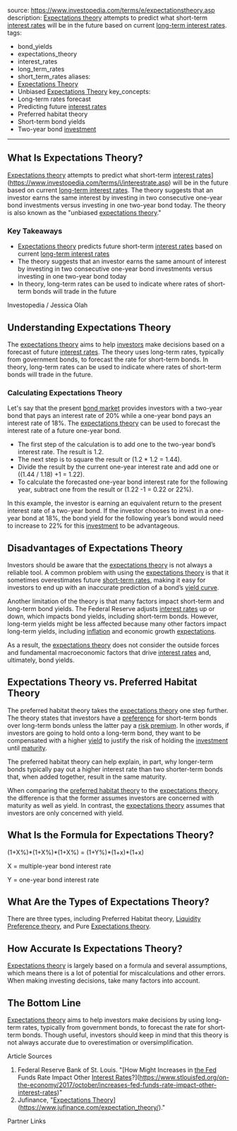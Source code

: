  
source: https://www.investopedia.com/terms/e/expectationstheory.asp
description: [Expectations theory](../Fixed%20Income%20Asset%20Pricing/Fixed%20Income%20Lecture%20Notes/Teaching%20Note%203%20Understanding%20The%20Term%20Structure%20Of%20Interest%20Rates.md) attempts to predict what short-term [interest rates](../Financial%20Markets/Fixed%20Income%20Securities%20Tools%20for%20Today's%20Markets/Chapter%202/Interest%20Rate%20Quotations.md)
  will be in the future based on current [long-term interest rates](../Financial%20Markets%20and%20Institutions/III.%20Liquidity%20of%20Assets/Class%208-%20Markets,%20Meltdowns,%20and%20Arbitrage/The%20Economist%20Margin%20Call%20of%20the%20Wild.md).
tags:
  - bond_yields
  - expectations_theory
  - interest_rates
  - long_term_rates
  - short_term_rates
aliases:
  - [Expectations Theory](../Fixed%20Income%20Asset%20Pricing/Fixed%20Income%20Lecture%20Notes/Teaching%20Note%203%20Understanding%20The%20Term%20Structure%20Of%20Interest%20Rates.md)
  - Unbiased [Expectations Theory](../Fixed%20Income%20Asset%20Pricing/Fixed%20Income%20Lecture%20Notes/Teaching%20Note%203%20Understanding%20The%20Term%20Structure%20Of%20Interest%20Rates.md)
key_concepts:
  - Long-term rates forecast
  - Predicting future [interest rates](../Financial%20Markets/Fixed%20Income%20Securities%20Tools%20for%20Today's%20Markets/Chapter%202/Interest%20Rate%20Quotations.md)
  - Preferred habitat theory
  - Short-term bond yields
  - Two-year bond [investment](../Advanced%20Investments/An%20Asset%20Allocation%20Primer.md)
---


## What Is Expectations Theory?

[Expectations theory](../Fixed%20Income%20Asset%20Pricing/Fixed%20Income%20Lecture%20Notes/Teaching%20Note%203%20Understanding%20The%20Term%20Structure%20Of%20Interest%20Rates.md) attempts to predict what short-term [interest rates]([Interest%20Rate%20Quotations)](https://www.investopedia.com/terms/i/interestrate.asp) will be in the future based on current [long-term interest rates](../Financial%20Markets%20and%20Institutions/III.%20Liquidity%20of%20Assets/Class%208-%20Markets,%20Meltdowns,%20and%20Arbitrage/The%20Economist%20Margin%20Call%20of%20the%20Wild.md). The theory suggests that an investor earns the same interest by investing in two consecutive one-year bond investments versus investing in one two-year bond today. The theory is also known as the "unbiased [expectations theory](../Fixed%20Income%20Asset%20Pricing/Fixed%20Income%20Lecture%20Notes/Teaching%20Note%203%20Understanding%20The%20Term%20Structure%20Of%20Interest%20Rates.md)."

### Key Takeaways

- [Expectations theory](../Fixed%20Income%20Asset%20Pricing/Fixed%20Income%20Lecture%20Notes/Teaching%20Note%203%20Understanding%20The%20Term%20Structure%20Of%20Interest%20Rates.md) predicts future short-term [interest rates](../Financial%20Markets/Fixed%20Income%20Securities%20Tools%20for%20Today's%20Markets/Chapter%202/Interest%20Rate%20Quotations.md) based on current [long-term interest rates](../Financial%20Markets%20and%20Institutions/III.%20Liquidity%20of%20Assets/Class%208-%20Markets,%20Meltdowns,%20and%20Arbitrage/The%20Economist%20Margin%20Call%20of%20the%20Wild.md)
- The theory suggests that an investor earns the same amount of interest by investing in two consecutive one-year bond investments versus investing in one two-year bond today
- In theory, long-term rates can be used to indicate where rates of short-term bonds will trade in the future

Investopedia / Jessica Olah

## Understanding Expectations Theory

The [expectations theory](../Fixed%20Income%20Asset%20Pricing/Fixed%20Income%20Lecture%20Notes/Teaching%20Note%203%20Understanding%20The%20Term%20Structure%20Of%20Interest%20Rates.md) aims to help [investors](https://www.investopedia.com/terms/i/investor.asp) make decisions based on a forecast of future [interest rates](../Financial%20Markets/Fixed%20Income%20Securities%20Tools%20for%20Today's%20Markets/Chapter%202/Interest%20Rate%20Quotations.md). The theory uses long-term rates, typically from government bonds, to forecast the rate for short-term bonds. In theory, long-term rates can be used to indicate where rates of short-term bonds will trade in the future.

### Calculating Expectations Theory

Let's say that the present [bond market](https://www.investopedia.com/terms/b/bondmarket.asp) provides investors with a two-year bond that pays an interest rate of 20% while a one-year bond pays an interest rate of 18%. The [expectations theory](../Fixed%20Income%20Asset%20Pricing/Fixed%20Income%20Lecture%20Notes/Teaching%20Note%203%20Understanding%20The%20Term%20Structure%20Of%20Interest%20Rates.md) can be used to forecast the interest rate of a future one-year bond.

- The first step of the calculation is to add one to the two-year bond’s interest rate. The result is 1.2.
- The next step is to square the result or (1.2 \* 1.2 = 1.44).
- Divide the result by the current one-year interest rate and add one or ((1.44 / 1.18) +1 = 1.22).
- To calculate the forecasted one-year bond interest rate for the following year, subtract one from the result or (1.22 -1 = 0.22 or 22%).

In this example, the investor is earning an equivalent return to the present interest rate of a two-year bond. If the investor chooses to invest in a one-year bond at 18%, the bond yield for the following year’s bond would need to increase to 22% for this [investment](../Advanced%20Investments/An%20Asset%20Allocation%20Primer.md) to be advantageous.

## Disadvantages of Expectations Theory

Investors should be aware that the [expectations theory](../Fixed%20Income%20Asset%20Pricing/Fixed%20Income%20Lecture%20Notes/Teaching%20Note%203%20Understanding%20The%20Term%20Structure%20Of%20Interest%20Rates.md) is not always a reliable tool. A common problem with using the [expectations theory](../Fixed%20Income%20Asset%20Pricing/Fixed%20Income%20Lecture%20Notes/Teaching%20Note%203%20Understanding%20The%20Term%20Structure%20Of%20Interest%20Rates.md) is that it sometimes overestimates future [short-term rates](../Financial%20Markets/Fixed%20Income%20Securities%20Tools%20for%20Today's%20Markets/Chapter%208/Volatility%20and%20Convexity.md), making it easy for investors to end up with an inaccurate prediction of a bond’s [yield curve](https://www.investopedia.com/terms/y/yieldcurve.asp).

Another limitation of the theory is that many factors impact short-term and long-term bond yields. The Federal Reserve adjusts [interest rates](../Financial%20Markets/Fixed%20Income%20Securities%20Tools%20for%20Today's%20Markets/Chapter%202/Interest%20Rate%20Quotations.md) up or down, which impacts bond yields, including short-term bonds. However, long-term yields might be less affected because many other factors impact long-term yields, including [inflation](../International%20Finance/Bridgewater/Principles%20For%20Navigating%20Big%20Debt%20Cycles/Part%20II%20Detailed%20Case%20Studies/German%20Debt%20Crisis%20andHyperinflation%20(1918–1924)/War%20Economies%20and%20Hyperinflation.md) and economic growth [expectations](../Fixed%20Income%20Asset%20Pricing/Fixed%20Income%20Lecture%20Notes/FORWARD%20RATES%20AND%20TERM%20STRUCTURE.md).

As a result, the [expectations theory](../Fixed%20Income%20Asset%20Pricing/Fixed%20Income%20Lecture%20Notes/Teaching%20Note%203%20Understanding%20The%20Term%20Structure%20Of%20Interest%20Rates.md) does not consider the outside forces and fundamental macroeconomic factors that drive [interest rates](../Financial%20Markets/Fixed%20Income%20Securities%20Tools%20for%20Today's%20Markets/Chapter%202/Interest%20Rate%20Quotations.md) and, ultimately, bond yields.

## Expectations Theory vs. Preferred Habitat Theory

The preferred habitat theory takes the [expectations theory](../Fixed%20Income%20Asset%20Pricing/Fixed%20Income%20Lecture%20Notes/Teaching%20Note%203%20Understanding%20The%20Term%20Structure%20Of%20Interest%20Rates.md) one step further. The theory states that investors have a [preference](../Financial%20Markets/Financial%20Asset%20Pricing%20Theory%20Overview/Chapter%205%20-%20Modeling%20the%20Preferences%20of%20Individuals/Utility%20Indices.md) for short-term bonds over long-term bonds unless the latter pay a [risk premium](https://www.investopedia.com/terms/r/riskpremium.asp). In other words, if investors are going to hold onto a long-term bond, they want to be compensated with a higher [yield](https://www.investopedia.com/terms/y/yield.asp) to justify the risk of holding the [investment](../Advanced%20Investments/An%20Asset%20Allocation%20Primer.md) until [maturity](https://www.investopedia.com/terms/m/maturity.asp).

The preferred habitat theory can help explain, in part, why longer-term bonds typically pay out a higher interest rate than two shorter-term bonds that, when added together, result in the same maturity.

When comparing the [preferred habitat theory](https://www.investopedia.com/terms/p/preferred-habitat-theory.asp) to the [expectations theory](../Fixed%20Income%20Asset%20Pricing/Fixed%20Income%20Lecture%20Notes/Teaching%20Note%203%20Understanding%20The%20Term%20Structure%20Of%20Interest%20Rates.md), the difference is that the former assumes investors are concerned with maturity as well as yield. In contrast, the [expectations theory](../Fixed%20Income%20Asset%20Pricing/Fixed%20Income%20Lecture%20Notes/Teaching%20Note%203%20Understanding%20The%20Term%20Structure%20Of%20Interest%20Rates.md) assumes that investors are only concerned with yield.

## What Is the Formula for Expectations Theory?

(1+X%)\*(1+X%)\*(1+X%) = (1+Y%)\*(1+x)\*(1+x)

  

X = multiple-year bond interest rate

Y = one-year bond interest rate

## What Are the Types of Expectations Theory?

There are three types, including Preferred Habitat theory, [Liquidity](../Financial%20Markets%20and%20Institutions/III.%20Liquidity%20of%20Assets/Class%205-%20Private%20Information,%20Liquidity,%20and%20Securitization/Class%20Note%2010%20Liquidity%20and%20Class%20Note%2010%20Liquidity%20and%20Liquidity%20Managementliquidity%20management.md) [Preference theory](../Financial%20Markets/Financial%20Asset%20Pricing%20Theory%20Overview/Chapter%205%20-%20Modeling%20the%20Preferences%20of%20Individuals/Consumption%20Plans%20and%20Preference%20Relations.md), and Pure [Expectations theory](../Fixed%20Income%20Asset%20Pricing/Fixed%20Income%20Lecture%20Notes/Teaching%20Note%203%20Understanding%20The%20Term%20Structure%20Of%20Interest%20Rates.md).

## How Accurate Is Expectations Theory?

[Expectations theory](../Fixed%20Income%20Asset%20Pricing/Fixed%20Income%20Lecture%20Notes/Teaching%20Note%203%20Understanding%20The%20Term%20Structure%20Of%20Interest%20Rates.md) is largely based on a formula and several assumptions, which means there is a lot of potential for miscalculations and other errors. When making investing decisions, take many factors into account.

## The Bottom Line

[Expectations theory](../Fixed%20Income%20Asset%20Pricing/Fixed%20Income%20Lecture%20Notes/Teaching%20Note%203%20Understanding%20The%20Term%20Structure%20Of%20Interest%20Rates.md) aims to help investors make decisions by using long-term rates, typically from government bonds, to forecast the rate for short-term bonds. Though useful, investors should keep in mind that this theory is not always accurate due to overestimation or oversimplification.

Article Sources

1. Federal Reserve Bank of St. Louis. "[How Might Increases in [the Fed](../Financial%20Markets/Fixed%20Income%20Securities%20Tools%20for%20Today's%20Markets/Front%20Matter/Monetary%20Policy%20with%20Abundantreserves.md) Funds Rate Impact Other [Interest Rates](../Financial%20Markets/Fixed%20Income%20Securities%20Tools%20for%20Today's%20Markets/Chapter%202/Interest%20Rate%20Quotations.md)?](https://www.stlouisfed.org/on-the-economy/2017/october/increases-fed-funds-rate-impact-other-interest-rates)"
2. Jufinance, "[Expectations Theory]([Teaching%20Note%203%20Understanding%20The%20Term%20Structure%20Of%20Interest%20Rates)](https://www.jufinance.com/expectation_theory/)."

Partner Links